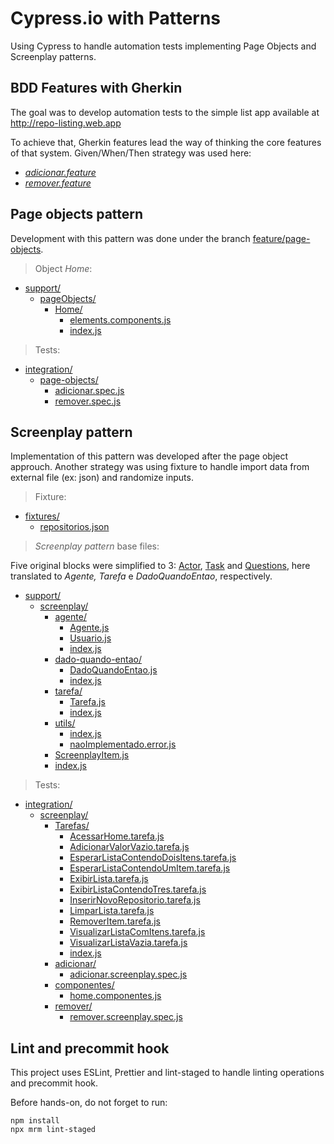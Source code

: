 # Cypress.io with Patterns

Using Cypress to handle automation tests implementing Page Objects and Screenplay patterns.

## BDD Features with Gherkin

The goal was to develop automation tests to the simple list app available at http://repo-listing.web.app

To achieve that, Gherkin features lead the way of thinking the core features of that system. Given/When/Then strategy was used here:

- [_adicionar.feature_](./features/adicionar.feature)
- [_remover.feature_](./features/remover.feature)

## Page objects pattern

Development with this pattern was done under the branch [feature/page-objects](https://github.com/thiagojacinto/cypress-with-patterns/tree/feature/page-objects).

> Object _Home_:

- [support/](./cypress/support)
  - [pageObjects/](./cypress/support/pageObjects)
    - [Home/](./cypress/support/pageObjects/Home)
      - [elements.components.js](./cypress/support/pageObjects/Home/elements.components.js)
      - [index.js](./cypress/support/pageObjects/Home/index.js)

> Tests:

- [integration/](./cypress/integration)
  - [page-objects/](./cypress/integration/page-objects)
    - [adicionar.spec.js](./cypress/integration/page-objects/adicionar.spec.js)
    - [remover.spec.js](./cypress/integration/page-objects/remover.spec.js)

## Screenplay pattern

Implementation of this pattern was developed after the page object approuch. Another strategy was using fixture to handle import data from external file (ex: json) and randomize inputs.

> Fixture:

* [fixtures/](./cypress/fixtures)
  * [repositorios.json](./cypress/fixtures/repositorios.json)

> _Screenplay pattern_ base files:

Five original blocks were simplified to 3: [Actor](./cypress/support/screenplay/agente/Agente.js), [Task](./cypress/support/screenplay/tarefa/Tarefa.js) and [Questions](./cypress/support/screenplay/dado-quando-entao/DadoQuandoEntao.js), here translated to _Agente, Tarefa_ e _DadoQuandoEntao_, respectively.

* [support/](./cypress/support)
  * [screenplay/](./cypress/support/screenplay)
    * [agente/](./cypress/support/screenplay/agente)
      * [Agente.js](./cypress/support/screenplay/agente/Agente.js)
      * [Usuario.js](./cypress/support/screenplay/agente/Usuario.js)
      * [index.js](./cypress/support/screenplay/agente/index.js)
    * [dado-quando-entao/](./cypress/support/screenplay/dado-quando-entao)
      * [DadoQuandoEntao.js](./cypress/support/screenplay/dado-quando-entao/DadoQuandoEntao.js)
      * [index.js](./cypress/support/screenplay/dado-quando-entao/index.js)
    * [tarefa/](./cypress/support/screenplay/tarefa)
      * [Tarefa.js](./cypress/support/screenplay/tarefa/Tarefa.js)
      * [index.js](./cypress/support/screenplay/tarefa/index.js)
    * [utils/](./cypress/support/screenplay/utils)
      * [index.js](./cypress/support/screenplay/utils/index.js)
      * [naoImplementado.error.js](./cypress/support/screenplay/utils/naoImplementado.error.js)
    * [ScreenplayItem.js](./cypress/support/screenplay/ScreenplayItem.js)
    * [index.js](./cypress/support/screenplay/index.js)

> Tests:

* [integration/](./cypress/integration)
  * [screenplay/](./cypress/integration/screenplay)
    * [Tarefas/](./cypress/integration/screenplay/Tarefas)
      * [AcessarHome.tarefa.js](./cypress/integration/screenplay/Tarefas/AcessarHome.tarefa.js)
      * [AdicionarValorVazio.tarefa.js](./cypress/integration/screenplay/Tarefas/AdicionarValorVazio.tarefa.js)
      * [EsperarListaContendoDoisItens.tarefa.js](./cypress/integration/screenplay/Tarefas/EsperarListaContendoDoisItens.tarefa.js)
      * [EsperarListaContendoUmItem.tarefa.js](./cypress/integration/screenplay/Tarefas/EsperarListaContendoUmItem.tarefa.js)
      * [ExibirLista.tarefa.js](./cypress/integration/screenplay/Tarefas/ExibirLista.tarefa.js)
      * [ExibirListaContendoTres.tarefa.js](./cypress/integration/screenplay/Tarefas/ExibirListaContendoTres.tarefa.js)
      * [InserirNovoRepositorio.tarefa.js](./cypress/integration/screenplay/Tarefas/InserirNovoRepositorio.tarefa.js)
      * [LimparLista.tarefa.js](./cypress/integration/screenplay/Tarefas/LimparLista.tarefa.js)
      * [RemoverItem.tarefa.js](./cypress/integration/screenplay/Tarefas/RemoverItem.tarefa.js)
      * [VisualizarListaComItens.tarefa.js](./cypress/integration/screenplay/Tarefas/VisualizarListaComItems.tarefa.js)
      * [VisualizarListaVazia.tarefa.js](./cypress/integration/screenplay/Tarefas/VisualizarListaVazia.tarefa.js)
      * [index.js](./cypress/integration/screenplay/Tarefas/index.js)
    * [adicionar/](./cypress/integration/screenplay/adicionar)
      * [adicionar.screenplay.spec.js](./cypress/integration/screenplay/adicionar/adicionar.screenplay.spec.js)
    * [componentes/](./cypress/integration/screenplay/componentes)
      * [home.componentes.js](./cypress/integration/screenplay/componentes/home.componentes.js)
    * [remover/](./cypress/integration/screenplay/remover)
      * [remover.screenplay.spec.js](./cypress/integration/screenplay/remover/remover.screenplay.spec.js)

## Lint and precommit hook

This project uses ESLint, Prettier and lint-staged to handle linting operations and precommit hook.

Before hands-on, do not forget to run:

```
npm install
npx mrm lint-staged
```
